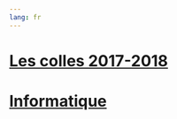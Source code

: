 ```yaml
---
lang: fr
---
```


# [Les colles 2017-2018](prog_2017/programmes.md)

# [Informatique](Informatique/menu_info.md)
